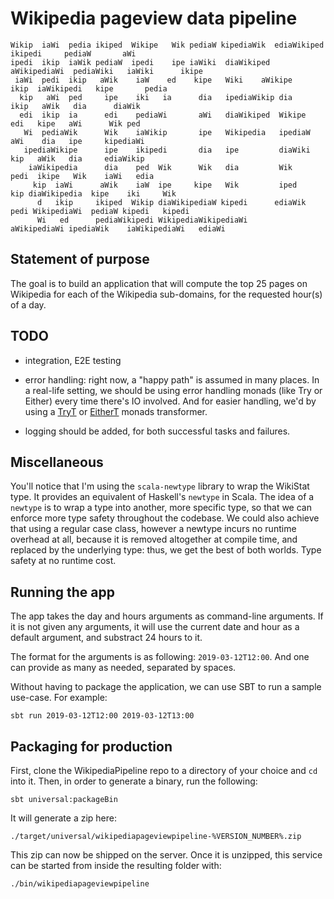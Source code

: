 # Wikipedia pageview data pipeline

```
Wikip  iaWi  pedia ikiped  Wikipe   Wik pediaW kipediaWik  ediaWikiped   ikipedi     pediaW       aWi
ipedi  ikip  iaWik pediaW  ipedi    ipe iaWiki  diaWikiped aWikipediaWi  pediaWiki   iaWiki      ikipe
 iaWi  pedi  ikip   aWik    iaW    ed    kipe   Wiki    aWikipe    ikip  iaWikipedi   kipe       pedia
  kip   aWi  ped     ipe    iki   ia      dia   ipediaWikip dia          ikip   aWik   dia      diaWik
  edi  ikip  ia      edi    pediaWi       aWi   diaWikiped  Wikipe        edi   kipe   aWi      Wik ped
   Wi  pediaWik      Wik    iaWikip       ipe   Wikipedia   ipediaW       aWi    dia   ipe     kipediaWi
   ipediaWikipe      ipe    ikipedi       dia   ipe         diaWiki       kip   aWik   dia     ediaWikip
    iaWikipedia      dia    ped  Wik      Wik   dia         Wik          pedi  ikipe   Wik    iaWi   edia
     kip  iaWi      aWik    iaW  ipe     kipe   Wik         iped    kip diaWikipedia  kipe    iki     Wik
      d   ikip     ikiped  Wikip diaWikipediaW kipedi      ediaWik pedi WikipediaWi  pediaW kipedi   kipedi
      Wi   ed      pediaWikipedi WikipediaWikipediaWi      aWikipediaWi ipediaWik    iaWikipediaWi   ediaWi
```

## Statement of purpose

The goal is to build an application that will compute the top 25 pages on Wikipedia for each of the
Wikipedia sub-domains, for the requested hour(s) of a day.

## TODO

- integration, E2E testing

- error handling: right now, a "happy path" is assumed in many places. In a real-life setting, we
should be using error handling monads (like Try or Either) every time there's IO involved. And for
easier handling, we'd by using a [TryT](https://github.com/Bertrand31/TryT-monad-transformer) or
[EitherT](https://typelevel.org/cats/datatypes/eithert.html) monads transformer.

- logging should be added, for both successful tasks and failures.

## Miscellaneous

You'll notice that I'm using the `scala-newtype` library to wrap the WikiStat type. It provides an
equivalent of Haskell's `newtype` in Scala. The idea of a `newtype` is to wrap a type into another,
more specific type, so that we can enforce more type safety throughout the codebase. We could also
achieve that using a regular case class, however a newtype incurs no runtime overhead at all,
because it is removed altogether at compile time, and replaced by the underlying type: thus, we get
the best of both worlds. Type safety at no runtime cost.

## Running the app

The app takes the day and hours arguments as command-line arguments.
If it is not given any arguments, it will use the current date and hour as a default argument, and
substract 24 hours to it.

The format for the arguments is as following: `2019-03-12T12:00`.
And one can provide as many as needed, separated by spaces.

Without having to package the application, we can use SBT to run a sample use-case. For example:
```
sbt run 2019-03-12T12:00 2019-03-12T13:00
```

## Packaging for production

First, clone the WikipediaPipeline repo to a directory of your choice and `cd` into it.
Then, in order to generate a binary, run the following:
```
sbt universal:packageBin
```
It will generate a zip here:
```
./target/universal/wikipediapageviewpipeline-%VERSION_NUMBER%.zip
```
This zip can now be shipped on the server. Once it is unzipped, this service can be started from
inside the resulting folder with:
```
./bin/wikipediapageviewpipeline
```
